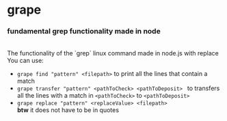 # grape 
### fundamental grep functionality made in node
<br>
The functionality of the `grep` linux command made in node.js with replace
<br>
You can use: 

  + `grape find "pattern" <filepath>` to print all the lines that contain a match
  + `grape transfer "pattern" <pathToCheck> <pathToDeposit> ` to transfers all the lines with a match in `<pathToCheck>` to `<pathToDeposit>`
  + `grape replace "pattern" <replaceValue> <filepath>`
    <br>
**btw** it does not have to be in quotes